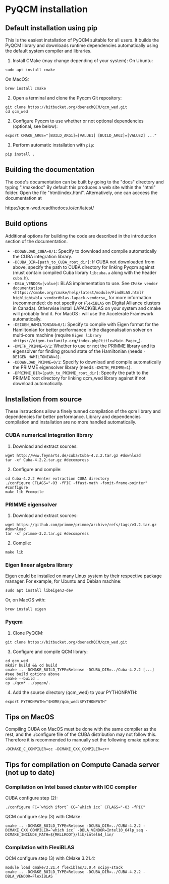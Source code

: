 # PyQCM installation

## Default installation using pip

This is the easiest installation of PyQCM suitable for all users.
It builds the PyQCM library and downloads runtime dependencies automatically using the default system compiler and libraries.

1. Install CMake (may change depending of your system):
On Ubuntu:
```
sudo apt install cmake
```
On MacOS:
```
brew install cmake
```


2. Open a terminal and clone the Pyqcm Git repository:

```
git clone https://bitbucket.org/dsenechQCM/qcm_wed.git
cd qcm_wed
```

2. Configure Pyqcm to use whether or not optional dependencies (optional, see below):
```
export CMAKE_ARGS="[BUILD_ARG1]=[VALUE1] [BUILD_ARG2]=[VALUE2] ..."
```

3. Perform automatic installation with `pip`:

```
pip install .
```

## Building the documentation

The code's documentation can be built by going to the "docs" directory and typing "./makedoc"
By default this produces a web site within the "html" folder. Open the file "html/index.html".
Alternatively, one can acccess the documentation at

https://qcm-wed.readthedocs.io/en/latest/

## Build options

Additional options for building the code are described in the introduction section of the documentation.

* ``-DDOWNLOAD_CUBA=0/1``: Specify to download and compile automatically the CUBA integration library.
* ``-DCUBA_DIR=[path_to_CUBA_root_dir]``: If CUBA not downloaded from above, specify the path to CUBA directory for linking Pyqcm against (must contain compiled Cuba library ``libcuba.a`` along with the header ``cuba.h``).
* ``-DBLA_VENDOR=[value]``: BLAS implementation to use. See `CMake vendor documentation <https://cmake.org/cmake/help/latest/module/FindBLAS.html?highlight=bla_vendor#blas-lapack-vendors>`_ for more information (recommended: do not specify or ``FlexiBLAS`` on Digital Alliance clusters in Canada). Otherwise install LAPACK/BLAS on your system and cmake will probably find it. For MacOS : will use the Accelerate Framework automatically.
* ``-DEIGEN_HAMILTONIAN=0/1``: Specify to compile with Eigen format for the Hamiltonian for better performance in the diagonalisation solver on multi-core machine (require `Eigen library <https://eigen.tuxfamily.org/index.php?title=Main_Page>`_).
* ``-DWITH_PRIMME=0/1``: Whether to use or not the PRIMME library and its eigensolver for finding ground state of the Hamiltonian (needs ``-DEIGEN_HAMILTONIAN=1``).
* ``-DDOWNLOAD_PRIMME=0/1``: Specify to download and compile automatically the PRIMME eigensolver library (needs ``-DWITH_PRIMME=1``).
* ``-DPRIMME_DIR=[path_to_PRIMME_root_dir]``: Specify the path to the PRIMME root directory for linking qcm_wed library against if not download automatically.


## Installation from source

These instructions allow a finely tunned compilation of the qcm library and dependencies for better performance.
Library and dependencies compilation and installation are no more handled automatically.


### CUBA numerical integration library

1. Download and extract sources:
```
wget http://www.feynarts.de/cuba/Cuba-4.2.2.tar.gz #download
tar -xf Cuba-4.2.2.tar.gz #decompress
```

2. Configure and compile:
```
cd Cuba-4.2.2 #enter extraction CUBA directory
./configure CFLAGS="-O3 -fPIC -ffast-math -fomit-frame-pointer" #configure
make lib #compile
```

### PRIMME eigensolver

1. Download and extract sources:
```
wget https://github.com/primme/primme/archive/refs/tags/v3.2.tar.gz #download
tar -xf primme-3.2.tar.gz #decompress
```

2. Compile:
```
make lib
```

### Eigen linear algebra library

Eigen could be installed on many Linux system by their respective package manager.
For example, for Ubuntu and Debian machine:
```
sudo apt install libeigen3-dev
```

Or, on MacOS with:
```
brew install eigen
```

### Pyqcm

1. Clone PyQCM:

```
git clone https://bitbucket.org/dsenechQCM/qcm_wed.git
```

3. Configure and compile QCM library:

```
cd qcm_wed 
mkdir build && cd build
cmake .. -DCMAKE_BUILD_TYPE=Release -DCUBA_DIR=../Cuba-4.2.2 [...] #see build options above
cmake --build .
cp ./qcm* ../pyqcm/.
```

4. Add the source directory (qcm_wed) to your PYTHONPATH:

```
export PYTHONPATH="$HOME/qcm_wed:$PYTHONPATH"
```

## Tips on MacOS

Compiling CUBA on MacOS must be done with the same compiler as the rest, and the ./configure
file of the CUBA distribution may not follow this. Therefore it is recommended to manually set
the following cmake options:

```
-DCMAKE_C_COMPILER=cc -DCMAKE_CXX_COMPILER=c++
```

## Tips for compilation on Compute Canada server (not up to date)

### Compilation on Intel based cluster with ICC compiler

CUBA configure step (2): 

```
./configure FC=`which ifort` CC=`which icc` CFLAGS="-O3 -fPIC"
```

QCM configure step (3) with CMake:

```
cmake .. -DCMAKE_BUILD_TYPE=Release -DCUBA_DIR=../CUBA-4.2.2 -DCMAKE_CXX_COMPILER=`which icc` -DBLA_VENDOR=Intel10_64lp_seq -DCMAKE_INCLUDE_PATH=${MKLLROOT}/lib/intel64_lin/
```

### Compilation with FlexiBLAS

QCM configure step (3) with CMake 3.21.4: 

```
module load cmake/3.21.4 flexiblas/3.0.4 scipy-stack
cmake .. -DCMAKE_BUILD_TYPE=Release -DCUBA_DIR=../CUBA-4.2.2 -DBLA_VENDOR=FlexiBLAS
```


